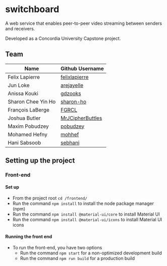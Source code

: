 # switchboard
A web service that enables peer-to-peer video streaming between senders and receivers. 

Developed as a Concordia University Capstone project.

## Team

| Name | Github Username |
|---|---|
| Felix Lapierre | [felixlapierre](https://github.com/felixlapierre) |
| Jun Loke | [arejayelle](https://github.com/arejayelle) |
| Anissa Kouki | [gdzooks](https://github.com/gdzooks) |
| Sharon Chee Yin Ho | [sharon-ho](https://github.com/sharon-ho) |
| François LaBerge | [FGRCL](https://github.com/FGRCL) |
| Joshua Butler | [MrJCipherButtles](https://github.com/MrJCipherButtles) |
| Maxim Pobudzey | [pobudzey](https://github.com/pobudzey) |
| Mohamed Hefny | [mohhef](https://github.com/mohhef) |
| Hani Sabsoob | [sebhani](https://github.com/sebhani) |


## Setting up the project

### Front-end

#### Set up
* From the project root `cd /frontend/`
* Run the command `npm install` to install the node package manager (npm)
* Run the command `npm install @material-ui/core` to install Material UI
* Run the command `npm install @material-ui/icons` to install Material UI icons

#### Running the front end
* To run the front-end, you have two options 
    * Run the command `npm start` for a non-optimized development build 
    * Run the command `npm run build` for a production build